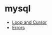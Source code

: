 # mysql

* [Loop and Cursor](Loop_and_Cursor/#user-content-some-notes-about-using-loops-and-cursors-in-a-stored-procedure)
* [Errors](Errors/#errors)


